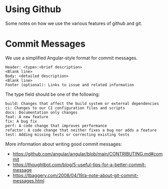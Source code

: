 # Using Github

Some notes on how we use the various features of github and git.

# Commit Messages

We use a simplified Angular-style format for commit messages.

```
Header: <type>:<brief description>
<Blank line>
Body: <detailed description>
<Blank line>
Footer (optional): Links to issue and related information
```

The type field should be one of the following:
```
build: Changes that affect the build system or external dependencies
ci: Changes to our CI configuration files and scripts
docs: Documentation only changes
feat: A new feature
fix: A bug fix
perf: A code change that improves performance
refactor: A code change that neither fixes a bug nor adds a feature
test: Adding missing tests or correcting existing tests
```

More information about writing good commit messages:

* https://github.com/angular/angular/blob/main/CONTRIBUTING.md#commit
* https://thoughtbot.com/blog/5-useful-tips-for-a-better-commit-message
* https://tbaggery.com/2008/04/19/a-note-about-git-commit-messages.html
